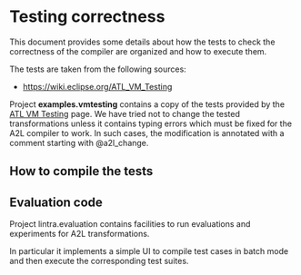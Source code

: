 
# Testing correctness

This document provides some details about how the tests to check the correctness of the compiler are organized and how to execute them.

The tests are taken from the following sources:

 *   https://wiki.eclipse.org/ATL_VM_Testing 
 
 Project **examples.vmtesting** contains a copy of the tests provided by the [ATL VM Testing](https://wiki.eclipse.org/ATL_VM_Testing )  page. We have tried not to change the tested transformations unless it contains typing errors which must be fixed for the A2L compiler to work. In such cases, the modification is annotated with a comment starting with @a2l_change.
 
## How to compile the tests

 
## Evaluation code

Project lintra.evaluation contains facilities to run evaluations and experiments for A2L transformations. 

In particular it implements a simple UI to compile test cases in batch mode and then execute the corresponding test suites. 